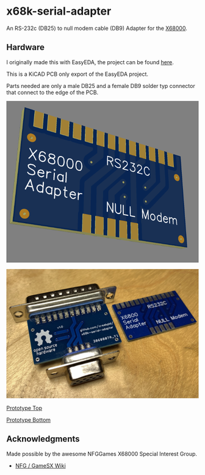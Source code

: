 # x68k-serial-adapter

An RS-232c (DB25) to null modem cable (DB9) Adapter for the [X68000](https://en.wikipedia.org/wiki/X68000).

## Hardware

I originally made this with EasyEDA, the project can be found [here](https://easyeda.com/cpld/x68k-rs232c-adapter).

This is a KiCAD PCB only export of the EasyEDA project.

Parts needed are only a male DB25 and a female DB9 solder typ connector that connect to the edge of the PCB.

![3D Model](img/3d-model.png)

![Prototype Assembled](img/proto-1.0-assembled.jpeg)

[Prototype Top](img/proto-1.0-top.jpeg)

[Prototype Bottom](img/proto-1.0-bottom.jpeg)

## Acknowledgments

Made possible by the awesome NFGGames X68000 Special Interest Group.

- [NFG / GameSX Wiki](https://gamesx.com/wiki/doku.php?id=x68000:rs232_null_modem_cable_with_partial_handshaking)